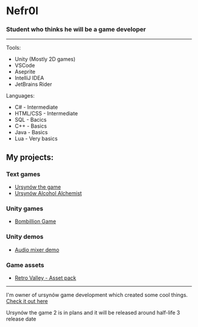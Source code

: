 # Nefr0l
### Student who thinks he will be a game developer

<hr>

Tools:
- Unity (Mostly 2D games)
- VSCode
- Aseprite
- IntelliJ IDEA
- JetBrains Rider

Languages:
- C# - Intermediate
- HTML/CSS - Intermediate
- SQL - Bacics
- C++ - Basics
- Java - Basics
- Lua - Very basics

## My projects:

### Text games
- [Ursynów the game](https://github.com/Ursynow-game-development/ursynow-the-game)
- [Ursynów Alcohol Alchemist](https://github.com/Ursynow-game-development/ursynow-alcohol-alchemist)

### Unity games
- [Bombillion Game](https://github.com/Nefr0l/bombillion-game)

### Unity demos
- [Audio mixer demo](https://github.com/Nefr0l/unity-audio-mixer/tree/main)

### Game assets
- [Retro Valley - Asset pack](https://github.com/Nefr0l/retrovalley-assetpack)

<hr>

I'm owner of ursynów game development which created some cool things. [Check it out here](https://github.com/Ursynow-game-development)

Ursynów the game 2 is in plans and it will be released around half-life 3 release date
